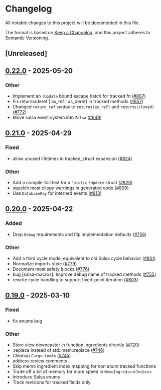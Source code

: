 # Changelog

All notable changes to this project will be documented in this file.

The format is based on [Keep a Changelog](https://keepachangelog.com/en/1.0.0/),
and this project adheres to [Semantic Versioning](https://semver.org/spec/v2.0.0.html).

## [Unreleased]

## [0.22.0](https://github.com/MichaReiser/salsa/compare/salsa-macros-v0.21.1...salsa-macros-v0.22.0) - 2025-05-20

### Other

- Implement an `!Update` bound escape hatch for tracked fn ([#867](https://github.com/MichaReiser/salsa/pull/867))
- Fix returns(deref | as_ref | as_deref) in tracked methods ([#857](https://github.com/MichaReiser/salsa/pull/857))
- Changed `return_ref` syntax to `returns(as_ref)` and `returns(cloned)` ([#772](https://github.com/MichaReiser/salsa/pull/772))
- Move salsa event system into `Zalsa` ([#849](https://github.com/MichaReiser/salsa/pull/849))

## [0.21.0](https://github.com/salsa-rs/salsa/compare/salsa-macros-v0.20.0...salsa-macros-v0.21.0) - 2025-04-29

### Fixed

- allow unused lifetimes in tracked_struct expansion ([#824](https://github.com/salsa-rs/salsa/pull/824))

### Other

- Add a compile-fail test for a `'static` `!Update` struct ([#820](https://github.com/salsa-rs/salsa/pull/820))
- squelch most clippy warnings in generated code ([#809](https://github.com/salsa-rs/salsa/pull/809))
- Use `DatabaseKey` for interned events ([#813](https://github.com/salsa-rs/salsa/pull/813))

## [0.20.0](https://github.com/salsa-rs/salsa/compare/salsa-macros-v0.19.0...salsa-macros-v0.20.0) - 2025-04-22

### Added

- Drop `Debug` requirements and flip implementation defaults ([#756](https://github.com/salsa-rs/salsa/pull/756))

### Other

- Add a third cycle mode, equivalent to old Salsa cycle behavior ([#801](https://github.com/salsa-rs/salsa/pull/801))
- Normalize imports style ([#779](https://github.com/salsa-rs/salsa/pull/779))
- Document most safety blocks ([#776](https://github.com/salsa-rs/salsa/pull/776))
- bug [salsa-macros]: Improve debug name of tracked methods ([#755](https://github.com/salsa-rs/salsa/pull/755))
- rewrite cycle handling to support fixed-point iteration ([#603](https://github.com/salsa-rs/salsa/pull/603))

## [0.19.0](https://github.com/salsa-rs/salsa/compare/salsa-macros-v0.18.0...salsa-macros-v0.19.0) - 2025-03-10

### Fixed

- fix enums bug

### Other

- Store view downcaster in function ingredients directly ([#720](https://github.com/salsa-rs/salsa/pull/720))
- :replace instead of std::mem::replace ([#746](https://github.com/salsa-rs/salsa/pull/746))
- Cleanup `Cargo.toml`s ([#745](https://github.com/salsa-rs/salsa/pull/745))
- address review comments
- Skip memo ingredient index mapping for non enum tracked functions
- Trade off a bit of memory for more speed in `MemoIngredientIndices`
- Introduce Salsa enums
- Track revisions for tracked fields only
